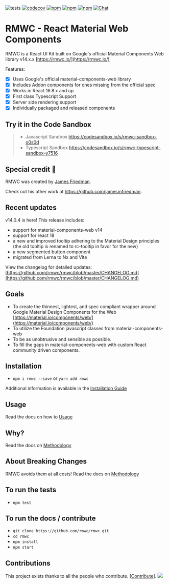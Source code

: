 ![tests](https://github.com/rmwc/rmwc/actions/workflows/unit-test.yml/badge.svg)
[![codecov](https://codecov.io/gh/rmwc/rmwc/branch/master/graph/badge.svg)](https://codecov.io/gh/rmwc/rmwc)
[![npm](https://img.shields.io/npm/v/rmwc.svg)](https://www.npmjs.com/package/rmwc)
[![npm](https://img.shields.io/npm/dm/@rmwc/base.svg)](https://www.npmjs.com/package/rmwc)
[![npm](https://img.shields.io/npm/l/rmwc.svg)](https://github.com/rmwc/rmwc/blob/master/LICENSE)
[![Chat](https://img.shields.io/discord/490680848979591168.svg)](https://discord.gg/4BSUxCW)

# RMWC - React Material Web Components

RMWC is a React UI Kit built on Google's official Material Components Web library v14.x.x
[https://rmwc.io/](https://rmwc.io/)

Features:

- [x] Uses Google's official material-components-web library
- [x] Includes Addon components for ones missing from the official spec
- [x] Works in React 16.8.x and up
- [x] First class Typescript Support
- [x] Server side rendering support
- [x] Individually packaged and released components

## Try it in the Code Sandbox

> - Javascript Sandbox https://codesandbox.io/s/rmwc-sandbox-o0s0d
> - Typescript Sandbox https://codesandbox.io/s/rmwc-typescript-sandbox-y7516

## Special credit 🥇

RMWC was created by [James Friedman](https://github.com/jamesmfriedman).

Check out his other work at https://github.com/jamesmfriedman.

## Recent updates

v14.0.4 is here! This release includes:

- support for material-components-web v14
- support for react 18
- a new and improved tooltip adhering to the Material Design principles (the old tooltip is renamed to rc-tooltip in favor for the new)
- a new segmented button component
- migrated from Lerna to Nx and Vite

View the changelog for detailed updates: [https://github.com/rmwc/rmwc/blob/master/CHANGELOG.md](https://github.com/rmwc/rmwc/blob/master/CHANGELOG.md)

## Goals

- To create the thinnest, lightest, and spec compliant wrapper around Google
  Material Design Components for the Web
  [https://material.io/components/web/](https://material.io/components/web/)
- To utilize the Foundation javascript classes from material-components-web
- To be as unobtrusive and sensible as possible.
- To fill the gaps in material-components-web with custom React community driven components.

## Installation

- `npm i rmwc --save` or `yarn add rmwc`

Additional information is available in the [Installation Guide](https://rmwc.io/installation)

## Usage

Read the docs on how to [Usage](https://rmwc.io/usage)

## Why?

Read the docs on [Methodology](https://rmwc.io/methodology)

## About Breaking Changes

RMWC avoids them at all costs!
Read the docs on [Methodology](https://rmwc.io/methodology)

## To run the tests

- `npm test`

## To run the docs / contribute

- `git clone https://github.com/rmwc/rmwc.git`
- `cd rmwc`
- `npm install`
- `npm start`

## Contributions

This project exists thanks to all the people who contribute. [[Contribute](CONTRIBUTING.md)].
<a href="https://github.com/rmwc/rmwc/graphs/contributors">
<img src="https://contrib.rocks/image?repo=rmwc/rmwc" />
</a>
